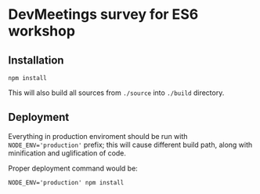 # DevMeetings survey for ES6 workshop

## Installation

```
npm install
```
This will also build all sources from `./source` into `./build` directory.

## Deployment

Everything in production enviroment should be run with `NODE_ENV='production'` prefix; this will cause different build path, along with minification and uglification of code.

Proper deployment command would be:

```
NODE_ENV='production' npm install
```



